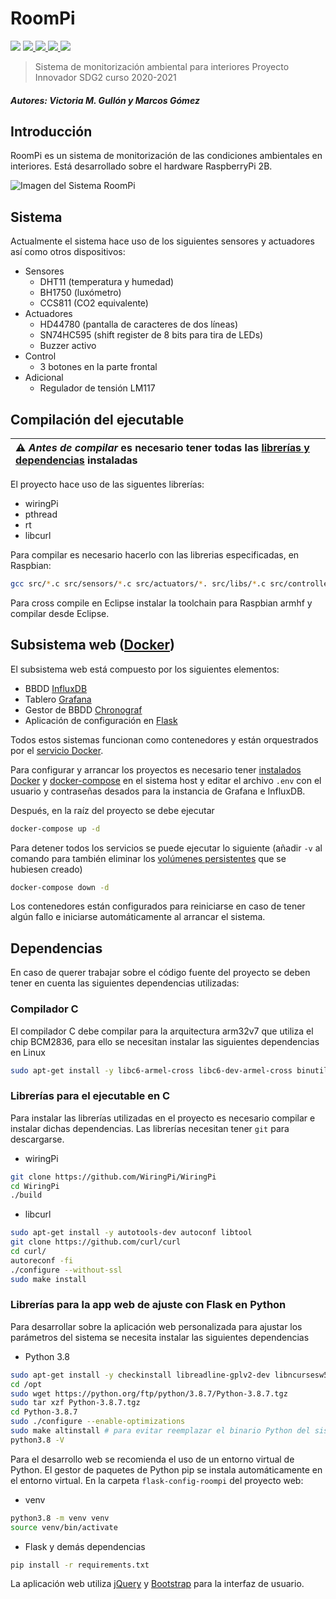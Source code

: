 # RoomPi

<p>
<img src="https://img.shields.io/badge/version-v7.0-success/"/>

<a href="https://github.com/margobra8/RoomPi/blob/main/LICENSE">
<img src="https://img.shields.io/github/license/margobra8/RoomPi"/>
</a>

<a href="https://github.com/margobra8/RoomPi/tree/main/docs">
<img src="https://img.shields.io/badge/docs-.pdf-informational"/>
</a>

<a href="https://api.codetabs.com/v1/loc/?github=margobra8/RoomPi">
<img src="https://img.shields.io/badge/dynamic/json?color=9dc&label=lines%20of%20code&query=%24%5B-1%3A%5D.linesOfCode&url=https%3A%2F%2Fapi.codetabs.com%2Fv1%2Floc%2F%3Fgithub%3Dmargobra8%2FRoomPi"/>
</a>
<a href="https://github.com/margobra8/RoomPi">
<img src="https://img.shields.io/github/languages/top/margobra8/RoomPi?logo=github">
</a>
</p>

> Sistema de monitorización ambiental para interiores
> Proyecto Innovador SDG2 curso 2020-2021

##### Autores: Victoria M. Gullón y Marcos Gómez

## Introducción

RoomPi es un sistema de monitorización de las condiciones ambientales en interiores. Está desarrollado sobre el hardware RaspberryPi 2B.

![Imagen del Sistema RoomPi](https://drive.google.com/uc?id=1_iAIjsIHQ3ZLKhq2Y-fqx7Z6MbLN5vM4)

## Sistema

Actualmente el sistema hace uso de los siguientes sensores y actuadores así como otros dispositivos:

- Sensores
  - DHT11 (temperatura y humedad)
  - BH1750 (luxómetro)
  - CCS811 (CO2 equivalente)
- Actuadores
  - HD44780 (pantalla de caracteres de dos líneas)
  - SN74HC595 (shift register de 8 bits para tira de LEDs)
  - Buzzer activo
- Control
  - 3 botones en la parte frontal
- Adicional
  - Regulador de tensión LM117

## Compilación del ejecutable

| :warning: _Antes de compilar_ es necesario tener todas las [librerías y dependencias](#dependencias) instaladas |
| :--- |

El proyecto hace uso de las siguentes librerías:

- wiringPi
- pthread
- rt
- libcurl

Para compilar es necesario hacerlo con las librerias especificadas, en Raspbian:

```sh
gcc src/*.c src/sensors/*.c src/actuators/*. src/libs/*.c src/controllers/*.c -lpthread -lrt -lwiringPi -lcurl -o "roompi-bin"
```

Para cross compile en Eclipse instalar la toolchain para Raspbian armhf y compilar desde Eclipse.

## Subsistema web ([Docker](https://docs.docker.com/get-started/overview/))

El subsistema web está compuesto por los siguientes elementos:

- BBDD [InfluxDB](https://docs.influxdata.com/influxdb/v2.0/)
- Tablero [Grafana](https://grafana.com/tutorials/grafana-fundamentals/?pg=docs)
- Gestor de BBDD [Chronograf](https://docs.influxdata.com/chronograf/v1.8/)
- Aplicación de configuración en [Flask](https://flask.palletsprojects.com/en/2.0.x/)

Todos estos sistemas funcionan como contenedores y están orquestrados por el [servicio Docker](https://docs.docker.com/get-started/overview/#the-docker-daemon).

Para configurar y arrancar los proyectos es necesario tener [instalados Docker](https://docs.docker.com/engine/install/debian/#install-using-the-convenience-script) y [docker-compose](https://docs.docker.com/compose/install/) en el sistema host y editar el archivo `.env` con el usuario y contraseñas desados para la instancia de Grafana e InfluxDB.

Después, en la raíz del proyecto se debe ejecutar

```sh
docker-compose up -d
```

Para detener todos los servicios se puede ejecutar lo siguiente (añadir `-v` al comando para también eliminar los [volúmenes persistentes](https://docs.docker.com/storage/volumes/) que se hubiesen creado)

```sh
docker-compose down -d
```

Los contenedores están configurados para reiniciarse en caso de tener algún fallo e iniciarse automáticamente al arrancar el sistema.

## Dependencias

En caso de querer trabajar sobre el código fuente del proyecto se deben tener en cuenta las siguientes dependencias utilizadas:

### Compilador C

El compilador C debe compilar para la arquitectura arm32v7 que utiliza el chip BCM2836, para ello se necesitan instalar las siguientes dependencias en Linux

```sh
sudo apt-get install -y libc6-armel-cross libc6-dev-armel-cross binutils-arm-linux-gnueabi libncurses5-dev build-essential bison flex libssl-dev gcc-arm-linux-gnueabihf
```

### Librerías para el ejecutable en C

Para instalar las librerías utilizadas en el proyecto es necesario compilar e instalar dichas dependencias. Las librerías necesitan tener `git` para descargarse.

- wiringPi

```sh
git clone https://github.com/WiringPi/WiringPi
cd WiringPi
./build
```

- libcurl

```sh
sudo apt-get install -y autotools-dev autoconf libtool
git clone https://github.com/curl/curl
cd curl/
autoreconf -fi
./configure --without-ssl
sudo make install
```

### Librerías para la app web de ajuste con Flask en Python

Para desarrollar sobre la aplicación web personalizada para ajustar los parámetros del sistema se necesita instalar las siguientes dependencias

- Python 3.8

```sh
sudo apt-get install -y checkinstall libreadline-gplv2-dev libncursesw5-dev libssl-dev build-essential
cd /opt
sudo wget https://python.org/ftp/python/3.8.7/Python-3.8.7.tgz
sudo tar xzf Python-3.8.7.tgz
cd Python-3.8.7
sudo ./configure --enable-optimizations
sudo make altinstall # para evitar reemplazar el binario Python del sistema
python3.8 -V
```

Para el desarrollo web se recomienda el uso de un entorno virtual de Python. El gestor de paquetes de Python pip se instala automáticamente en el entorno virtual. En la carpeta `flask-config-roompi` del proyecto web:

- venv

```sh
python3.8 -m venv venv
source venv/bin/activate
```

- Flask y demás dependencias

```sh
pip install -r requirements.txt
```

La aplicación web utiliza [jQuery](https://api.jquery.com/) y [Bootstrap](https://getbootstrap.com/docs/5.0/getting-started/introduction/) para la interfaz de usuario.
